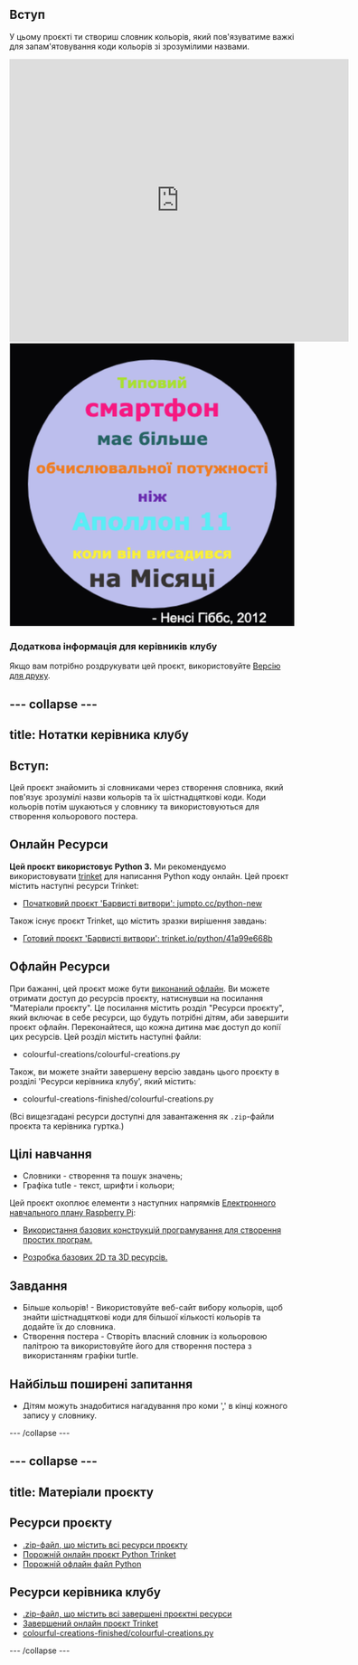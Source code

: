 ## Вступ

У цьому проєкті ти створиш словник кольорів, який пов'язуватиме важкі для запам'ятовування коди кольорів зі зрозумілими назвами.

<div class="trinket">
  <iframe src="https://trinket.io/embed/python/97822f48b7?outputOnly=true&start=result" width="600" height="500" frameborder="0" marginwidth="0" marginheight="0" allowfullscreen>
  </iframe>
  <img src="images/colourful-finished.png">
</div>

### Додаткова інформація для керівників клубу

Якщо вам потрібно роздрукувати цей проєкт, використовуйте [Версію для друку](https://projects.raspberrypi.org/en/projects/colourful-creations/print).

## \--- collapse \---

## title: Нотатки керівника клубу

## Вступ:

Цей проєкт знайомить зі словниками через створення словника, який пов'язує зрозумілі назви кольорів та їх шістнадцяткові коди. Коди кольорів потім шукаються у словнику та використовуються для створення кольорового постера.

## Онлайн Ресурси

**Цей проєкт використовує Python 3.** Ми рекомендуємо використовувати [trinket](https://trinket.io/) для написання Python коду онлайн. Цей проєкт містить наступні ресурси Trinket:

* [Початковий проєкт 'Барвисті витвори': jumpto.cc/python-new](http://jumpto.cc/python-new)

Також існує проєкт Trinket, що містить зразки вирішення завдань:

* [Готовий проєкт 'Барвисті витвори': trinket.io/python/41a99e668b](https://trinket.io/python/97822f48b7)

## Офлайн Ресурси

При бажанні, цей проєкт може бути [виконаний офлайн](https://www.codeclubprojects.org/en-GB/resources/python-working-offline/). Ви можете отримати доступ до ресурсів проєкту, натиснувши на посилання "Матеріали проєкту". Це посилання містить розділ "Ресурси проєкту", який включає в себе ресурси, що будуть потрібні дітям, аби завершити проєкт офлайн. Переконайтеся, що кожна дитина має доступ до копії цих ресурсів. Цей розділ містить наступні файли:

* colourful-creations/colourful-creations.py

Також, ви можете знайти завершену версію завдань цього проєкту в розділі 'Ресурси керівника клубу', який містить:

* colourful-creations-finished/colourful-creations.py

(Всі вищезгадані ресурси доступні для завантаження як `.zip`-файли проєкта та керівника гуртка.)

## Цілі навчання

* Словники - створення та пошук значень;
* Графіка tutle - текст, шрифти і кольори;

Цей проєкт охоплює елементи з наступних напрямків [Електронного навчального плану Raspberry Pi](http://rpf.io/curriculum):

* [Використання базових конструкцій програмування для створення простих програм.](https://www.raspberrypi.org/curriculum/programming/creator)

* [Розробка базових 2D та 3D ресурсів.](https://www.raspberrypi.org/curriculum/design/creator)

## Завдання

* Більше кольорів! - Використовуйте веб-сайт вибору кольорів, щоб знайти шістнадцяткові коди для більшої кількості кольорів та додайте їх до словника. 
* Створення постера - Створіть власний словник із кольоровою палітрою та використовуйте його для створення постера з використанням графіки turtle. 

## Найбільш поширені запитання

* Дітям можуть знадобитися нагадування про коми ',' в кінці кожного запису у словнику. 

\--- /collapse \---

## \--- collapse \---

## title: Матеріали проєкту

## Ресурси проєкту

* [.zip-файл, що містить всі ресурси проєкту](resources/colourful-creations-project-resources.zip)
* [Порожній онлайн проєкт Python Trinket](http://jumpto.cc/python-new)
* [Порожній офлайн файл Python](resources/new-new.py)

## Ресурси керівника клубу

* [.zip-файл, що містить всі завершені проєктні ресурси](resources/colourful-creations-volunteer-resources.zip)
* [Завершений онлайн проєкт Trinket](https://trinket.io/python/97822f48b7)
* [colourful-creations-finished/colourful-creations.py](resources/colourful-creations-finished-colourful-creations.py)

\--- /collapse \---
